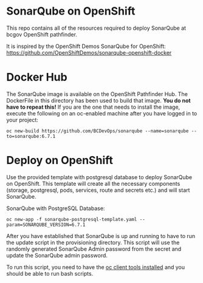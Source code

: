 # SonarQube on OpenShift
This repo contains all of the resources required to deploy SonarQube at bcgov OpenShift pathfinder.

It is inspired by the OpenShift Demos SonarQube for OpenShift:
https://github.com/OpenShiftDemos/sonarqube-openshift-docker

# Docker Hub

The SonarQube image is available on the OpenShift Pathfinder Hub.
The DockerFile in this directory has been used to build that image. **You do not have to repeat this!**
If you are the one that needs to install the image, execute the following on an oc-enabled machine after you have logged in to your project:

    oc new-build https://github.com/BCDevOps/sonarqube --name=sonarqube --to=sonarqube:6.7.1

# Deploy on OpenShift
Use the provided template with postgresql database to deploy SonarQube on 
OpenShift. This template will create all the necessary components (storage, postgresql, pods, services, route and secrets etc.) and will start SonarQube.

SonarQube with PostgreSQL Database:

    oc new-app -f sonarqube-postgresql-template.yaml --param=SONARQUBE_VERSION=6.7.1
 
After you have established that SonarQube is up and running to have to run the update script in the provisioning directory. This script will use the randomly generated SonarQube Admin password from the secret and update the SonarQube admin password.

To run this script, you need to have the [oc client tools installed](https://www.openshift.org/download.html) and you should be able to run bash scripts.
